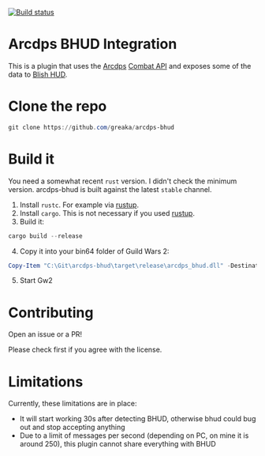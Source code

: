 [![Build status](https://ci.appveyor.com/api/projects/status/4oxkxfu76oft3qkk?svg=true)](https://ci.appveyor.com/project/greaka/arcdps-bhud)
# Arcdps BHUD Integration

This is a plugin that uses the [Arcdps](https://www.deltaconnected.com/arcdps/) [Combat API](https://www.deltaconnected.com/arcdps/api/) and exposes
some of the data to [Blish HUD](https://github.com/dlamkins/BlishHUD).

# Clone the repo

```powershell
git clone https://github.com/greaka/arcdps-bhud
```

# Build it

You need a somewhat recent `rust` version. I didn't check the minimum version. arcdps-bhud is built against the latest `stable` channel.

1. Install `rustc`. For example via [rustup](https://rustup.rs/).
2. Install `cargo`. This is not necessary if you used [rustup](https://rustup.rs/).
3. Build it:
```powershell
cargo build --release
```
4. Copy it into your bin64 folder of Guild Wars 2:
```powershell
Copy-Item "C:\Git\arcdps-bhud\target\release\arcdps_bhud.dll" -Destination "A:\Guild Wars 2\bin64"
```
5. Start Gw2

# Contributing

Open an issue or a PR!

Please check first if you agree with the license.

# Limitations

Currently, these limitations are in place:

- It will start working 30s after detecting BHUD, otherwise bhud could bug out and stop accepting anything
- Due to a limit of messages per second (depending on PC, on mine it is around 250), this plugin cannot share everything with BHUD
